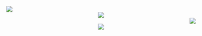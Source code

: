 <div align="left">
  <img src="https://github-readme-stats.vercel.app/api?username=CodeByChaos&show_icons=true&theme=tokyonight" />
</div>
<div align="center">
  <img src="https://github-readme-stats.vercel.app/api/top-langs/?username=CodeByChaos" />
</div>
<div align="right">
  <img src="https://github-readme-streak-stats.herokuapp.com/?user=CodeByChaos" />
</div>
<div align="center">
  <img src="https://github-readme-activity-graph.vercel.app/graph?username=CodeByChaos&theme=xcode" />
</div>



<!--
**CodeByChaos/CodeByChaos** is a ✨ _special_ ✨ repository because its `README.md` (this file) appears on your GitHub profile.

Here are some ideas to get you started:

- 🔭 I’m currently working on ...
- 🌱 I’m currently learning ...
- 👯 I’m looking to collaborate on ...
- 🤔 I’m looking for help with ...
- 💬 Ask me about ...
- 📫 How to reach me: ...
- 😄 Pronouns: ...
- ⚡ Fun fact: ...
-->

